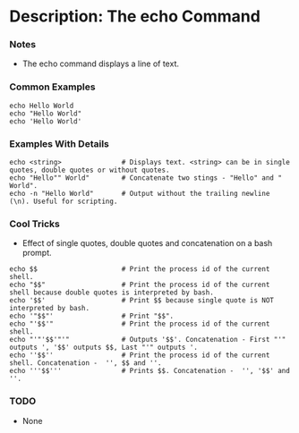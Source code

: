 # Description: The echo Command

### Notes
* The echo command displays a line of text.

### Common Examples
```shell
echo Hello World
echo "Hello World"
echo 'Hello World'
```

### Examples With Details
```shell
echo <string>               # Displays text. <string> can be in single quotes, double quotes or without quotes.
echo "Hello"" World"        # Concatenate two stings - "Hello" and " World".
echo -n "Hello World"       # Output without the trailing newline (\n). Useful for scripting.
```

### Cool Tricks
* Effect of single quotes, double quotes and concatenation on a bash prompt.
```shell
echo $$                     # Print the process id of the current shell.
echo "$$"                   # Print the process id of the current shell because double quotes is interpreted by bash.
echo '$$'                   # Print $$ because single quote is NOT interpreted by bash.
echo '"$$"'                 # Print "$$".
echo "'$$'"                 # Print the process id of the current shell.
echo "'"'$$'"'"             # Outputs '$$'. Concatenation - First "'" outputs ', '$$' outputs $$, Last "'" outputs '.
echo ''$$''                 # Print the process id of the current shell. Concatenation -  '', $$ and ''.
echo '''$$'''               # Prints $$. Concatenation -  '', '$$' and ''.
```

### TODO
* None

